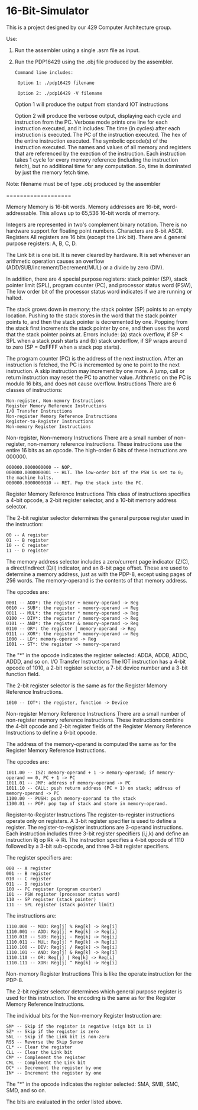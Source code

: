 16-Bit-Simulator
================

This is a project designed by our 429 Computer Architecture group. 

Use:
1. Run the assembler using a single .asm file as input.

2. Run the PDP16429 using the .obj file produced by the assembler. 

       Command line includes:
       
        Option 1: ./pdp16429 filename 
        
        Option 2: ./pdp16429 -V filename 
        
   Option 1 will produce the output from standard IOT instructions
   
   Option 2 will produce the verbose output, displaying each cycle and instruction from the PC.
    Verbose mode prints one line for each instruction executed, and it includes:
    The time (in cycles) after each instruction is executed.
    The PC of the instruction executed.
    The hex of the entire instruction executed.
    The symbolic opcode(s) of the instruction executed.
    The names and values of all memory and registers that are referenced by the exection of the instruction. 
    Each instruction takes 1 cycle for every memory reference (including the instruction fetch), but no additional       time for any computation. So, time is dominated by just the memory fetch time. 
  
  
  Note: filename must be of type .obj produced by the assembler
  

===================

 Memory
Memory is 16-bit words. Memory addresses are 16-bit, word-addressable. This allows up to 65,536 16-bit words of memory.

Integers are represented in two's complement binary notation. There is no hardware support for floating point numbers. Characters are 8-bit ASCII.
Registers
All registers are 16 bits (except the Link bit). There are 4 general purpose registers: A, B, C, D.

The Link bit is one bit. It is never cleared by hardware. It is set whenever an arithmetic operation causes an overflow (ADD/SUB/Increment/Decrement/MUL) or a divide by zero (DIV).

In addition, there are 4 special purpose registers: stack pointer (SP), stack pointer limit (SPL), program counter (PC), and processor status word (PSW), The low order bit of the processor status word indicates if we are running or halted.

The stack grows down in memory; the stack pointer (SP) points to an empty location. Pushing to the stack stores in the word that the stack pointer points to, and then the stack pointer is decremented by one. Popping from the stack first increments the stack pointer by one, and then uses the word that the stack pointer points at. Errors include: (a) stack overflow, if SP < SPL when a stack push starts and (b) stack underflow, if SP wraps around to zero (SP = 0xFFFF when a stack pop starts).

The program counter (PC) is the address of the next instruction. After an instruction is fetched, the PC is incremented by one to point to the next instruction. A skip instruction may increment by one more. A jump, call or return instruction may reset the PC to another value. Arithmetic on the PC is modulo 16 bits, and does not cause overflow.
Instructions
There are 6 classes of instructions:

    Non-register, Non-memory Instructions
    Register Memory Reference Instructions
    I/O Transfer Instructions
    Non-register Memory Reference Instructions
    Register-to-Register Instructions
    Non-memory Register Instructions 

Non-register, Non-memory Instructions
There are a small number of non-register, non-memory reference instructions. These instructions use the entire 16 bits as an opcode. The high-order 6 bits of these instructions are 000000.

    000000.0000000000 -- NOP.
    000000.0000000001 -- HLT. The low-order bit of the PSW is set to 0; the machine halts.
    000000.0000000010 -- RET. Pop the stack into the PC. 

Register Memory Reference Instructions
This class of instructions specifies a 4-bit opcode, a 2-bit register selector, and a 10-bit memory address selector.

The 2-bit register selector determines the general purpose register used in the instruction:

    00 -- A register
    01 -- B register
    10 -- C register
    11 -- D register 

The memory address selector includes a zero/current page indicator (Z/C), a direct/indirect (D/I) indicator, and an 8-bit page offset. These are used to determine a memory address, just as with the PDP-8, except using pages of 256 words. The memory-operand is the contents of that memory address.

The opcodes are:

    0001 -- ADD*: the register + memory-operand -> Reg
    0010 -- SUB*: the register - memory-operand -> Reg
    0011 -- MUL*: the register * memory-operand -> Reg
    0100 -- DIV*: the register / memory-operand -> Reg
    0101 -- AND*: the register & memory-operand -> Reg
    0110 -- OR*: the register | memory-operand -> Reg
    0111 -- XOR*: the register ^ memory-operand -> Reg
    1000 -- LD*: memory-operand -> Reg
    1001 -- ST*: the register -> memory-operand 

The "*" in the opcode indicates the register selected: ADDA, ADDB, ADDC, ADDD, and so on.
I/O Transfer Instructions
The IOT instruction has a 4-bit opcode of 1010, a 2-bit register selector, a 7-bit device number and a 3-bit function field.

The 2-bit register selector is the same as for the Register Memory Reference Instructions.

    1010 -- IOT*: the register, function -> Device 

Non-register Memory Reference Instructions
There are a small number of non-register memory reference instructions. These instructions combine the 4-bit opcode and 2-bit register fields of the Register Memory Reference Instructions to define a 6-bit opcode.

The address of the memory-operand is computed the same as for the Register Memory Reference Instructions.

The opcodes are:

    1011.00 -- ISZ: memory-operand + 1 -> memory-operand; if memory-operand == 0, PC + 1 -> PC
    1011.01 -- JMP: address of memory-operand -> PC
    1011.10 -- CALL: push return address (PC + 1) on stack; address of memory-operand -> PC
    1100.00 -- PUSH: push memory-operand to the stack
    1100.01 -- POP: pop top of stack and store in memory-operand. 

Register-to-Register Instructions
The register-to-register instructions operate only on registers. A 3-bit register specifier is used to define a register. The register-to-register instructions are 3-operand instructions. Each instruction includes three 3-bit register specifiers (i,j,k) and define an instruction Rj op Rk -> Ri. The instruction specifies a 4-bit opcode of 1110 followed by a 3-bit sub-opcode, and three 3-bit register specifiers.

The register specifiers are:

    000 -- A register
    001 -- B register
    010 -- C register
    011 -- D register
    100 -- PC register (program counter)
    101 -- PSW register (processor status word)
    110 -- SP register (stack pointer)
    111 -- SPL register (stack pointer limit) 

The instructions are:

    1110.000 -- MOD: Reg[j] % Reg[k] -> Reg[i]
    1110.001 -- ADD: Reg[j] + Reg[k] -> Reg[i]
    1110.010 -- SUB: Reg[j] - Reg[k] -> Reg[i]
    1110.011 -- MUL: Reg[j] * Reg[k] -> Reg[i]
    1110.100 -- DIV: Reg[j] / Reg[k] -> Reg[i]
    1110.101 -- AND: Reg[j] & Reg[k] -> Reg[i]
    1110.110 -- OR: Reg[j] | Reg[k] -> Reg[i]
    1110.111 -- XOR: Reg[j] ^ Reg[k] -> Reg[i] 

Non-memory Register Instructions
This is like the operate instruction for the PDP-8.

The 2-bit register selector determines which general purpose register is used for this instruction. The encoding is the same as for the Register Memory Reference Instructions.

The individual bits for the Non-memory Register Instruction are:

    SM* -- Skip if the register is negative (sign bit is 1)
    SZ* -- Skip if the register is zero
    SNL -- Skip if the Link bit is non-zero
    RSS -- Reverse the Skip Sense
    CL* -- Clear the register
    CLL -- Clear the Link bit
    CM* -- Complement the register
    CML -- Complement the Link bit
    DC* -- Decrement the register by one
    IN* -- Increment the register by one 

The "*" in the opcode indicates the register selected: SMA, SMB, SMC, SMD, and so on.

The bits are evaluated in the order listed above. 
